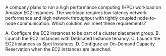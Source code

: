 A company plans to run a high performance computing (HPC) workload on Amazon EC2 Instances. The workload requires low-latency network performance and high network throughput with tightly coupled node-to-node communication. Which solution will meet these requirements? 

A. Configure the EC2 instances to be part of a cluster placement group. 
B. Launch the EC2 instances with Dedicated Instance tenancy. 
C. Launch the EC2 instances as Spot Instances. 
D. Configure an On-Demand Capacity Reservation when the EC2 instances are launched.
